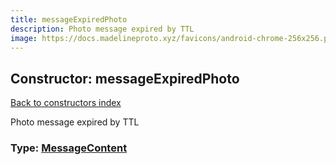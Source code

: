 ```yaml
---
title: messageExpiredPhoto
description: Photo message expired by TTL
image: https://docs.madelineproto.xyz/favicons/android-chrome-256x256.png
---
```

## Constructor: messageExpiredPhoto  
[Back to constructors index](index.md)



Photo message expired by TTL




### Type: [MessageContent](../types/MessageContent.md)


